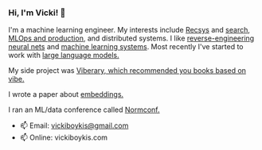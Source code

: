 ### Hi, I'm Vicki! 👋
I'm a machine learning engineer. My interests include [Recsys](https://vickiboykis.com/2021/10/28/recsys-2021-recap/) and [search](https://boringml.com/docs/recsys/minhash/), [MLOps and production](https://vickiboykis.com/2020/06/09/getting-machine-learning-to-production/), and distributed systems. I like [reverse-engineering neural nets](https://gist.github.com/veekaybee/6f8885e9906aa9c5408ebe5c7e870698) and [machine learning systems](https://vicki.substack.com/p/what-we-talk-about-when-we-talk-about). Most recently I've started to work with [large language models.](https://vickiboykis.com/2024/01/15/whats-new-with-ml-in-production/)  

My side project was [Viberary, which recommended you books based on vibe.]([https://vickiboykis.com/2022/12/05/the-cloudy-layers-of-modern-day-programming/](https://vickiboykis.com/2024/01/05/retro-on-viberary/))

I wrote a paper about [embeddings.](https://vickiboykis.com/what_are_embeddings/) 

I ran an ML/data conference called [Normconf.](https://normconf.com/)

- 📫 Email:  vickiboykis@gmail.com
- 📫 Online: vickiboykis.com
